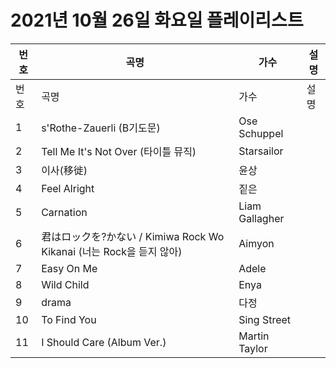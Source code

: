 # 2021년 10월 26일 화요일 플레이리스트

| 번호 | 곡명 | 가수 | 설명 |
|------|------|------|------|
| 번호 | 곡명 | 가수 | 설명 |
| 1 | s'Rothe-Zauerli (B기도문) | Ose Schuppel |  |
| 2 | Tell Me It's Not Over (타이틀 뮤직) | Starsailor |  |
| 3 | 이사(移徙) | 윤상 |  |
| 4 | Feel Alright | 짙은 |  |
| 5 | Carnation | Liam Gallagher |  |
| 6 | 君はロックを?かない / Kimiwa Rock Wo Kikanai (너는 Rock을 듣지 않아) | Aimyon |  |
| 7 | Easy On Me | Adele |  |
| 8 | Wild Child | Enya |  |
| 9 | drama | 다정 |  |
| 10 | To Find You | Sing Street |  |
| 11 | I Should Care (Album Ver.) | Martin Taylor |  |
